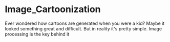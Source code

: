 # Image_Cartoonization
 Ever wondered how cartoons are generated when you were a kid? Maybe it looked something great and difficult. But in reality it's pretty simple. Image processing is the key behind it
